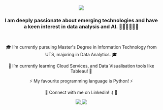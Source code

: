 <h1 align="center">
    <img src="https://readme-typing-svg.herokuapp.com/?font=Righteous&size=35&center=true&vCenter=true&width=500&height=70&duration=4000&lines=Welcome+on+my+github!+👋;+I'm+Mateusz+Wichtowski!;" />
</h1>

<h3 align="center">I am deeply passionate about emerging technologies and have a keen interest in
data analysis and AI. 🤖🤖🤖🤖🤖🤖 </h3>

<br/>

<div align="center">
 
🎓 I’m currently pursuing Master's Degree in Information Technology from UTS, majoring in Data Analytics. 🎓
 
🌱 I’m currently learning Cloud Services, and Data Visualisation tools like Tableau! 🌱

⚡ My favourite programming language is Python! ⚡

💬 Connect with me on Linkedin! :) 💬

 </div>
 
<div align="center"> 
  <a href="mailto:matiimov@gmail.com">
    <img src="https://img.shields.io/badge/Gmail-333333?style=for-the-badge&logo=gmail&logoColor=red" />
  </a>
  <a href="https://www.linkedin.com/in/matiimov/" target="_blank">
    <img src="https://img.shields.io/badge/LinkedIn-0077B5?style=for-the-badge&logo=linkedin&logoColor=white" target="_blank" />
  </a>
</div>

